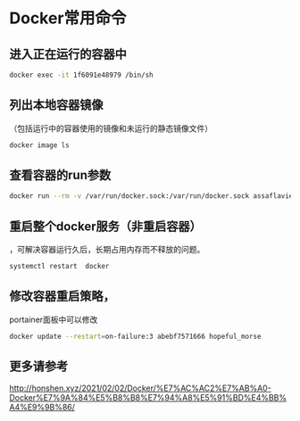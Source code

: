 # Docker常用命令


## 进入正在运行的容器中

```bash
docker exec -it 1f6091e48979 /bin/sh
```

## 列出本地容器镜像

（包括运行中的容器使用的镜像和未运行的静态镜像文件）

```bash
docker image ls
```

## 查看容器的run参数

```bash
docker run --rm -v /var/run/docker.sock:/var/run/docker.sock assaflavie/runlike YOUR-CONTAINER-Name
```

## 重启整个docker服务（非重启容器）

，可解决容器运行久后，长期占用内存而不释放的问题。

```bash
systemctl restart  docker
```

## 修改容器重启策略，

portainer面板中可以修改

```bash
docker update --restart=on-failure:3 abebf7571666 hopeful_morse
```

## 更多请参考
http://honshen.xyz/2021/02/02/Docker/%E7%AC%AC2%E7%AB%A0-Docker%E7%9A%84%E5%B8%B8%E7%94%A8%E5%91%BD%E4%BB%A4%E9%9B%86/
